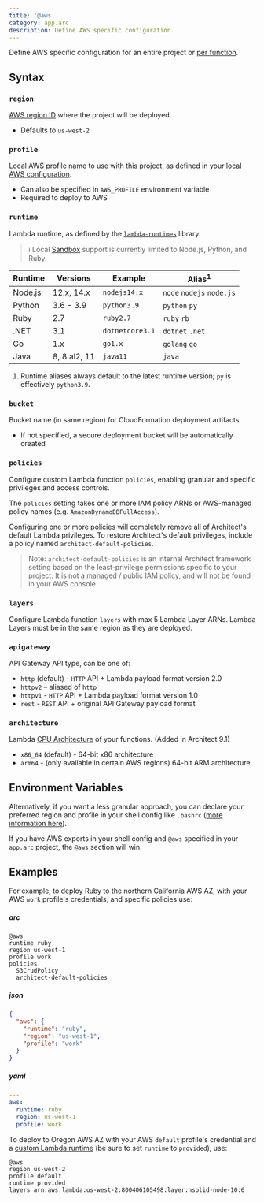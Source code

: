 ```yaml
---
title: '@aws'
category: app.arc
description: Define AWS specific configuration.
---
```


Define AWS specific configuration for an entire project or [per function](../configuration/function-config#%40aws).

## Syntax

### `region`

[AWS region ID](https://docs.aws.amazon.com/general/latest/gr/rande.html) where the project will be deployed.
- Defaults to `us-west-2`

### `profile`

Local AWS profile name to use with this project, as defined in your [local AWS configuration](../../get-started/detailed-aws-setup#credentials).
- Can also be specified in `AWS_PROFILE` environment variable
- Required to deploy to AWS

### `runtime`

Lambda runtime, as defined by the [`lambda-runtimes`](https://github.com/architect/lambda-runtimes/blob/cad3b158968805a01103e47c08da48132620594e/cjs/index.js) library.

> ℹ️  Local [Sandbox](../cli/sandbox) support is currently limited to Node.js, Python, and Ruby.

| Runtime | Versions     | Example            | Alias<sup>1</sup>         |
|---------|--------------|--------------------|---------------------------|
| Node.js | 12.x, 14.x   | `nodejs14.x`       | `node` `nodejs` `node.js` |
| Python  | 3.6 - 3.9    | `python3.9`        | `python` `py`             |
| Ruby    | 2.7          | `ruby2.7`          | `ruby` `rb`               |
| .NET    | 3.1          | `dotnetcore3.1`    | `dotnet` `.net`           |
| Go      | 1.x          | `go1.x`            | `golang` `go`             |
| Java    | 8, 8.al2, 11 | `java11`           | `java`                    |

1. Runtime aliases always default to the latest runtime version; `py` is effectively `python3.9`.

### `bucket`

Bucket name (in same region) for CloudFormation deployment artifacts.
- If not specified, a secure deployment bucket will be automatically created

### `policies`

Configure custom Lambda function `policies`, enabling granular and specific privileges and access controls.

The `policies` setting takes one or more IAM policy ARNs or AWS-managed policy names (e.g. `AmazonDynamoDBFullAccess`).

Configuring one or more policies will completely remove all of Architect's default Lambda privileges. To restore Architect's default privileges, include a policy named `architect-default-policies`.

> Note: `architect-default-policies` is an internal Architect framework setting based on the least-privilege permissions specific to your project. It is not a managed / public IAM policy, and will not be found in your AWS console.

### `layers`

Configure Lambda function `layers` with max 5 Lambda Layer ARNs. Lambda Layers must be in the same region as they are deployed.

### `apigateway`

API Gateway API type, can be one of:
  - `http` (default) - `HTTP` API + Lambda payload format version 2.0
  - `httpv2` – aliased of `http`
  - `httpv1` - `HTTP` API + Lambda payload format version 1.0
  - `rest` - `REST` API + original API Gateway payload format

### `architecture`

Lambda [CPU Architecture](https://docs.aws.amazon.com/lambda/latest/dg/foundation-arch.html) of your functions. (Added in Architect 9.1)
  - `x86_64` (default) - 64-bit x86 architecture
  - `arm64` - (only available in certain AWS regions) 64-bit ARM architecture

## Environment Variables

Alternatively, if you want a less granular approach, you can declare your preferred region and profile in your shell config like `.bashrc` ([more information here](https://docs.aws.amazon.com/cli/latest/userguide/cli-configure-envvars.html)).

If you have AWS exports in your shell config and `@aws` specified in your `app.arc` project, the `@aws` section will win.

## Examples

For example, to deploy Ruby to the northern California AWS AZ, with your AWS `work` profile's credentials, and specific policies use:

<arc-viewer default-tab=arc>
<div slot=contents>

<arc-tab label=arc>
<h5>arc</h5>
<div slot=content>

```arc
@aws
runtime ruby
region us-west-1
profile work
policies
  S3CrudPolicy
  architect-default-policies
```

</div>
</arc-tab>

<arc-tab label=json>
<h5>json</h5>
<div slot=content>

```json
{
  "aws": {
    "runtime": "ruby",
    "region": "us-west-1",
    "profile": "work"
  }
}
```

</div>
</arc-tab>

<arc-tab label=yaml>
<h5>yaml</h5>
<div slot=content>

```yaml
---
aws:
  runtime: ruby
  region: us-west-1
  profile: work
```

</div>
</arc-tab>

</div>
</arc-viewer>

To deploy to Oregon AWS AZ with your AWS `default` profile's credential and a [custom Lambda runtime](https://docs.aws.amazon.com/lambda/latest/dg/runtimes-custom.html) (be sure to set `runtime` to `provided`), use:

```arc
@aws
region us-west-2
profile default
runtime provided
layers arn:aws:lambda:us-west-2:800406105498:layer:nsolid-node-10:6
```
